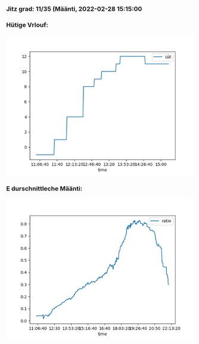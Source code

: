 ### Jitz grad: 11/35 (Määnti, 2022-02-28 15:15:00

### Hütige Vrlouf:
![Graph](Today.png)

### E durschnittleche Määnti:
![Graph](Määnti.png)